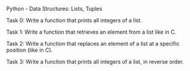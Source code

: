 Python - Data Structures: Lists, Tuples 

Task 0: Write a function that prints all integers of a list.

Task 1: Write a function that retrieves an element from a list like in C.

Task 2: Write a function that replaces an element of a list at a specific position (like in C).

Task 3: Write a function that prints all integers of a list, in reverse order.

